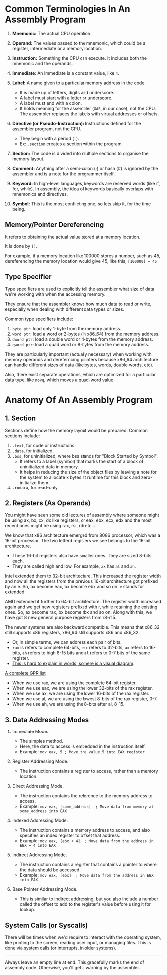 # Common Terminologies In An Assembly Program

1. **Mnemonic:** The actual CPU operation.

2. **Operand:** The values passed to the mnemonic, which could be a register, intermediate or a memory location.

3. **Instruction:** Something the CPU can execute. It includes both the mnemonic and the operands.

4. **Immediate**: An immediate is a constant value, like `4`.

5. **Label:** A name given to a particular memory address in the code. 
   + It is made up of letters, digits and underscore. 
   + A label must start with a letter or underscore.
   + A label must end with a colon.
   + It holds meaning for the assembler (`GAS`, in our case), not the CPU. The assembler replaces the labels with virtual addresses or offsets.

6. **Directive (or Pseudo-Instruction):** Instructions defined for the assembler program, not the CPU. 
   + They begin with a period (`.`).
   + Ex: `.section` creates a section within the program.

7. **Section:** The code is divided into multiple sections to organise the memory layout.

8. **Comment:** Anything after a semi-colon (;) or hash (#) is ignored by the assembler and is a note for the programmer itself.

9. **Keyword:** In high-level languages, keywords are reserved words (like if, for, while). In assembly, the idea of keywords basically overlaps with mnemonics and directives.

10. **Symbol:** This is the most conflicting one, so lets skip it, for the time being.

## Memory/Pointer Dereferencing

It refers to obtaining the actual value stored at a memory location.

It is done by `[]`.

For example, if a memory location like 100000 stores a number, such as 45, dereferencing the memory location would give 45, like this, `[100000] = 45`

## Type Specifier

Type specifiers are used to explicitly tell the assembler what size of data we're working with when the accessing memory.

They ensure that the assembler knows how much data to read or write, especially when dealing with different data types or sizes.

Common type specifiers include:
  1. `byte ptr`: load only 1-byte from the memory address.
  2. `word ptr`: load a word or 2-bytes (in x86_64) from the memory address.
  3. `dword ptr`: load a double word or 4-bytes from the memory address.
  4. `qword ptr`: load a quad word or 8-bytes from the memory address.

They are particularly important (actually necessary) when working with memory operands and dereferncing pointers because x86_64 architecture can handle different sizes of data (like bytes, words, double words, etc).

Also, there exist separate operations, which are optimized for a particular data type, like `movq`, which moves a quad-word value.

# Anatomy Of An Assembly Program

## 1. Section

Sections define how the memory layout would be prepared. Common sections include:

  1. `.text`, for code or instructions.
  2. `.data`, for initialized.
  3. `.bss`, for uninitialized, where bss stands for "Block Started by Symbol".
     - It refers to a label (symbol) that marks the start of a block of uninitialized data in memory.
     - It helps in reducing the size of the object files by leaving a note for the system to allocate x bytes at runtime for this block and zero-initialize them.
  4. `.rodata`, for read-only.

## 2. Registers (As Operands)

You might have seen some old lectures of assembly where someone might be using ax, bx, cx, dx like registers, or eax, ebx, ecx, edx and the most recent ones might be using rax, rsi, rdi etc....

We know that x86 architecture emerged from 8086 processor, which was a 16-bit processor. The two letterd registers we see belongs to the 16-bit architecture.
  - These 16-bit registers also have smaller ones. They are sized 8-bits each.
  - They are called high and low. For example, `ax` has `al` and `ah`.

Intel extended them to 32-bit architecture. This increased the register width and now all the registers from the previous 16-bit architecture got prefixed by an e. So, ax become eax, bx become ebx and so on. `e` stands for extended.

AMD extended it further to 64-bit architecture. The register width increased again and we get new registers prefixed with r, while retaining the existing ones. So, ax become rax, bx become rbx and so on. Along with this, we have got 8 new general purpose registers from r8-r15.

The newer systems are also backward compatible. This means that x86_32 still supports x86 registers, x86_64 still supports x86 and x86_32.
  - Or, in simple terms, we can address each pair of bits.
  - `rax` is refers to complete 64-bits, `eax` refers to 32-bits, `ax` refers to 16-bits, `ah` refers to high 8-15 bits and `al` refers to 0-7 bits of the same register.
  - [This is hard to explain in words, so here is a visual diagram](https://miro.medium.com/v2/resize:fit:1100/format:webp/1*PSTOKsqSfpKLxrFEr2BY2Q.png).

[A complete GPR list](https://www.google.com/imgres?q=x86%2064%20rax%20register%20anatomy&imgurl=https%3A%2F%2Fwww.researchgate.net%2Fpublication%2F342043300%2Ffigure%2Ftbl1%2FAS%3A900496000827404%401591706385889%2FThe-sixteen-x86-64-general-purpose-registers-and-their-sub-registers.png&imgrefurl=https%3A%2F%2Fwww.researchgate.net%2Ffigure%2FThe-sixteen-x86-64-general-purpose-registers-and-their-sub-registers_tbl1_342043300&docid=xbGBS-ISu9YcPM&tbnid=iHb1hi27pi33ZM&vet=12ahUKEwjtu8-Zo4yNAxW7XmwGHfwTDG4QM3oECFoQAA..i&w=565&h=466&hcb=2&ved=2ahUKEwjtu8-Zo4yNAxW7XmwGHfwTDG4QM3oECFoQAA)

+ When we use rax, we are using the complete 64-bit register.
+ When we use eax, we are using the lower 32-bits of the rax register.
+ When we use ax, we are using the lower 16-bits of the rax register.
+ When we use al, we are using the lowest 8-bits of the rax register, 0-7.
+ When we use ah, we are using the 8-bits after al, 8-15.

## 3. Data Addressing Modes

1. Immediate Mode.
   + The simples method.
   + Here, the data to access is embedded in the instruction itself.
   + Example: `mov eax, 5 ; Move the value 5 into EAX register`

2. Register Addressing Mode.
   + The instruction contains a register to access, rather than a memory location.

3. Direct Addressing Mode.
   + The instruction contains the reference to the memory address to access.
   + Example: `mov eax, [some_address]  ; Move data from memory at some_address into EAX`

4. Indexed Addressing Mode.
   + The instruction contains a memory address to access, and also specifies an index register to offset that address.
   + Example: `mov eax, [ebx + 4]  ; Move data from the address in EBX + 4 into EAX`

5. Indirect Addressing Mode.
   + The instruction contains a register that contains a pointer to where the data should be accessed.
   + Example: `mov eax, [ebx]  ; Move data from the address in EBX into EAX`

6. Base Pointer Addressing Mode.
   + This is similar to indirect addressing, but you also include a number called the offset to add to the register's value before using it for lookup.

## System Calls (or Syscalls)

There will be times when we'd require to interact with the operating system, like printing to the screen, reading user input, or managing files. This is done via system calls (or interrupts, in older systems).

----

Always leave an empty line at end. This gracefully marks the end of assembly code. Otherwise, you'll get a warning by the assembler.